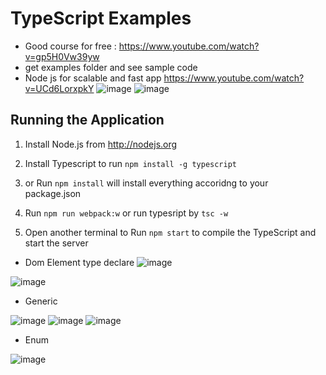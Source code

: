 # TypeScript Examples
-  Good course for free : https://www.youtube.com/watch?v=gp5H0Vw39yw
-  get examples folder and see sample code
-  Node js for scalable and fast app https://www.youtube.com/watch?v=UCd6LorxpkY
![image](https://user-images.githubusercontent.com/64368109/132614770-6c4983f4-8195-4331-bee6-23af2c01a684.png)
![image](https://user-images.githubusercontent.com/64368109/132614836-0027a36e-10f3-4133-ad52-e9752e5ee096.png)

## Running the Application

1. Install Node.js from http://nodejs.org

2. Install Typescript to run `npm install -g typescript`

2. or Run `npm install` will install everything accoridng to your package.json 

3. Run `npm run webpack:w` or run typesript by `tsc -w`

4. Open another terminal to Run `npm start` to compile the TypeScript and start the server 

-  Dom Element type declare
![image](https://user-images.githubusercontent.com/64368109/132262883-8c9287ae-a465-431e-ad2e-b345ff331ae8.png)

![image](https://user-images.githubusercontent.com/64368109/132263044-73c77cfb-b4d5-4a7b-80c1-38bf8fc905ca.png)

-  Generic

![image](https://user-images.githubusercontent.com/64368109/132263602-7821908a-3d7c-48ef-aba2-b830016a223a.png)
![image](https://user-images.githubusercontent.com/64368109/132263640-f212ab30-cd4c-4966-9277-48dabcd131b0.png)
![image](https://user-images.githubusercontent.com/64368109/132263701-39c7de29-fab1-49f8-9669-224f0915e203.png)


-  Enum

![image](https://user-images.githubusercontent.com/64368109/132263951-97d49818-7b45-482a-bd00-755e52a6f9cc.png)


